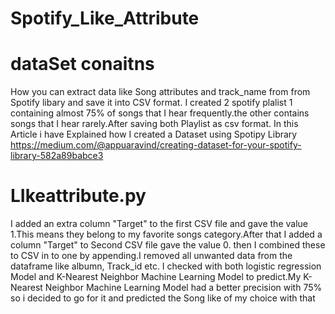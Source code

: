 # Spotify_Like_Attribute
# dataSet conaitns
How you can extract data like Song attributes and track_name from  from Spotify libary  and save it into CSV format.
I created 2 spotify plalist 1 containing  almost 75% of songs that I hear frequently.the other contains songs that I hear rarely.After saving  both Playlist as csv format. In this Article i have Explained how I created a Dataset using Spotipy Library https://medium.com/@appuaravind/creating-dataset-for-your-spotify-library-582a89babce3
# LIkeattribute.py
I added an extra column "Target" to the first CSV file and gave the value 1.This means they belong to my favorite songs category.After that I added a column "Target" to Second CSV file gave the value 0. then I combined these to CSV in to one by appending.I removed all unwanted data from the dataframe like albumn, Track_id etc. I checked with both logistic regression Model and  K-Nearest Neighbor Machine Learning Model to predict.My K-Nearest Neighbor Machine Learning Model
had a better precision with 75% so i decided to go for it  and  predicted the Song like of my choice with that 
